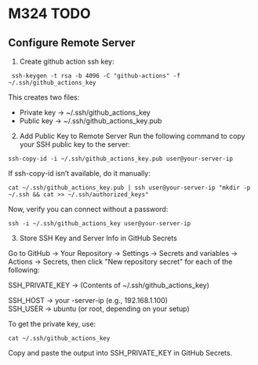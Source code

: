 # M324 TODO

## Configure Remote Server
1. Create github action ssh key:
```
 ssh-keygen -t rsa -b 4096 -C "github-actions" -f ~/.ssh/github_actions_key
 ```

This creates two files:
- Private key → ~/.ssh/github_actions_key
- Public key → ~/.ssh/github_actions_key.pub

2. Add Public Key to Remote Server
Run the following command to copy your SSH public key to the server:

```
ssh-copy-id -i ~/.ssh/github_actions_key.pub user@your-server-ip
```

If ssh-copy-id isn’t available, do it manually:
```
cat ~/.ssh/github_actions_key.pub | ssh user@your-server-ip "mkdir -p ~/.ssh && cat >> ~/.ssh/authorized_keys"
```

Now, verify you can connect without a password:
```
ssh -i ~/.ssh/github_actions_key user@your-server-ip
```

3. Store SSH Key and Server Info in GitHub Secrets

Go to GitHub → Your Repository → Settings → Secrets and variables → Actions → Secrets, then click "New repository secret" for each of the following:


SSH_PRIVATE_KEY	→ (Contents of ~/.ssh/github_actions_key)	

SSH_HOST → your -server-ip (e.g., 192.168.1.100)	
SSH_USER → ubuntu (or root, depending on your setup)

To get the private key, use:
```
cat ~/.ssh/github_actions_key
```
Copy and paste the output into SSH_PRIVATE_KEY in GitHub Secrets.

